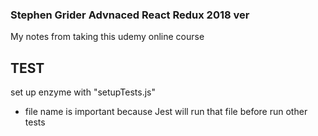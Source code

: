 ### Stephen Grider Advnaced React Redux 2018 ver

My notes from taking this udemy online course

## TEST 

set up enzyme with "setupTests.js"
- file name is important because Jest will run that file before run other tests